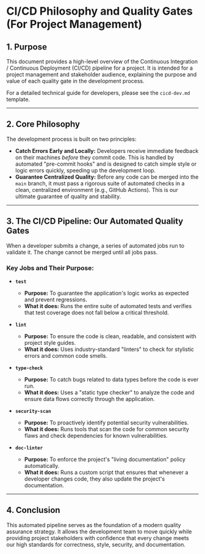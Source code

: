 # CI/CD Philosophy and Quality Gates (For Project Management)

## 1. Purpose
This document provides a high-level overview of the Continuous Integration / Continuous Deployment (CI/CD) pipeline for a project. It is intended for a project management and stakeholder audience, explaining the purpose and value of each quality gate in the development process.

For a detailed technical guide for developers, please see the `cicd-dev.md` template.

---

## 2. Core Philosophy

The development process is built on two principles:

-   **Catch Errors Early and Locally:** Developers receive immediate feedback on their machines *before* they commit code. This is handled by automated "pre-commit hooks" and is designed to catch simple style or logic errors quickly, speeding up the development loop.
-   **Guarantee Centralized Quality:** Before any code can be merged into the `main` branch, it must pass a rigorous suite of automated checks in a clean, centralized environment (e.g., GitHub Actions). This is our ultimate guarantee of quality and stability.

---

## 3. The CI/CD Pipeline: Our Automated Quality Gates

When a developer submits a change, a series of automated jobs run to validate it. The change cannot be merged until all jobs pass.

### Key Jobs and Their Purpose:

-   **`test`**
    -   **Purpose:** To guarantee the application's logic works as expected and prevent regressions.
    -   **What it does:** Runs the entire suite of automated tests and verifies that test coverage does not fall below a critical threshold.

-   **`lint`**
    -   **Purpose:** To ensure the code is clean, readable, and consistent with project style guides.
    -   **What it does:** Uses industry-standard "linters" to check for stylistic errors and common code smells.

-   **`type-check`**
    -   **Purpose:** To catch bugs related to data types before the code is ever run.
    -   **What it does:** Uses a "static type checker" to analyze the code and ensure data flows correctly through the application.

-   **`security-scan`**
    -   **Purpose:** To proactively identify potential security vulnerabilities.
    -   **What it does:** Runs tools that scan the code for common security flaws and check dependencies for known vulnerabilities.

-   **`doc-linter`**
    -   **Purpose:** To enforce the project's "living documentation" policy automatically.
    -   **What it does:** Runs a custom script that ensures that whenever a developer changes code, they also update the project's documentation.

---

## 4. Conclusion

This automated pipeline serves as the foundation of a modern quality assurance strategy. It allows the development team to move quickly while providing project stakeholders with confidence that every change meets our high standards for correctness, style, security, and documentation.
